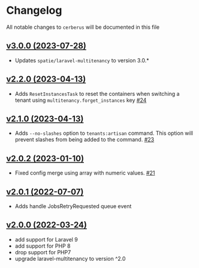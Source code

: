 # Changelog

All notable changes to `cerberus` will be documented in this file

## [v3.0.0 (2023-07-28)](https://github.com/placetopay-org/cerberus/compare/2.2.0...3.0.0)

- Updates `spatie/laravel-multitenancy` to version 3.0.* 

## [v2.2.0 (2023-04-13)](https://github.com/placetopay-org/cerberus/compare/2.1.0...2.2.0)

- Adds `ResetInstancesTask` to reset the containers when switching a tenant using `multitenancy.forget_instances` key [#24](https://github.com/placetopay-org/cerberus/pull/24)

## [v2.1.0 (2023-04-13)](https://github.com/placetopay-org/cerberus/compare/2.0.2...2.1.0)

- Adds `--no-slashes` option to `tenants:artisan` command. This option will prevent slashes from being added to the command. [#23](https://github.com/placetopay-org/cerberus/pull/23)

## [v2.0.2 (2023-01-10)](https://github.com/placetopay-org/cerberus/compare/2.0.1...2.0.2)

- Fixed config merge using array with numeric values. [#21](https://github.com/placetopay-org/cerberus/pull/21)

## [v2.0.1 (2022-07-07)](https://github.com/placetopay-org/cerberus/compare/2.0.0...2.0.1)

- Adds handle JobsRetryRequested queue event

## [v2.0.0 (2022-03-24)](https://github.com/placetopay-org/cerberus/compare/1.8.6...2.0.0)

- add support for Laravel 9
- add support for PHP 8
- drop support for PHP7
- upgrade laravel-multitenancy to version ^2.0
